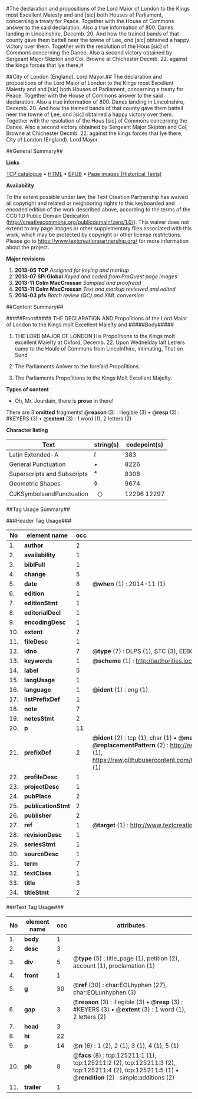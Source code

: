 #The declaration and propositions of the Lord Maior of London to the Kings most Excellent Maiesty and and [sic] both Houses of Parliament, concerning a treaty for Peace. Together with the House of Commons answer to the said declaration. Also a true information of 800. Danes landing in Lincolnshire, Decemb. 20. And how the trained bands of that county gave them battell neer the towne of Lee, ond [sic] obtained a happy victory over them. Together with the resolution of the Hous [sic] of Commons concerning the Danee. Also a second victory obtained by Sergeant Major Skipton and Col, Browne at Chichester Decmb. 22. against the kings forces that lye there,#

##City of London (England). Lord Mayor.##
The declaration and propositions of the Lord Maior of London to the Kings most Excellent Maiesty and and [sic] both Houses of Parliament, concerning a treaty for Peace. Together with the House of Commons answer to the said declaration. Also a true information of 800. Danes landing in Lincolnshire, Decemb. 20. And how the trained bands of that county gave them battell neer the towne of Lee, ond [sic] obtained a happy victory over them. Together with the resolution of the Hous [sic] of Commons concerning the Danee. Also a second victory obtained by Sergeant Major Skipton and Col, Browne at Chichester Decmb. 22. against the kings forces that lye there,
City of London (England). Lord Mayor.

##General Summary##

**Links**

[TCP catalogue](http://www.ota.ox.ac.uk/tcp/)  • 
[HTML](http://tei.it.ox.ac.uk/tcp/Texts-HTML/free/A82/A82046.html)  • 
[EPUB](http://tei.it.ox.ac.uk/tcp/Texts-EPUB/free/A82/A82046.epub) • 
[Page images (Historical Texts)](https://historicaltexts.jisc.ac.uk/eebo-99872765e)

**Availability**

To the extent possible under law, the Text Creation Partnership has waived all copyright and related or neighboring rights to this keyboarded and encoded edition of the work described above, according to the terms of the CC0 1.0 Public Domain Dedication (http://creativecommons.org/publicdomain/zero/1.0/). This waiver does not extend to any page images or other supplementary files associated with this work, which may be protected by copyright or other license restrictions. Please go to https://www.textcreationpartnership.org/ for more information about the project.

**Major revisions**

1. __2013-05__ __TCP__ *Assigned for keying and markup*
1. __2013-07__ __SPi Global__ *Keyed and coded from ProQuest page images*
1. __2013-11__ __Colm MacCrossan__ *Sampled and proofread*
1. __2013-11__ __Colm MacCrossan__ *Text and markup reviewed and edited*
1. __2014-03__ __pfs__ *Batch review (QC) and XML conversion*

##Content Summary##

#####Front#####
THE DECLARATION AND Propoſitions of the Lord Maior of London to the Kings moſt Excellent Maieſty and
#####Body#####

1. THE LORD MAJOR OF LONDON His Propoſitions to the Kings moſt excellent Maieſty at Oxford, Decemb. 22.
Upon Wedneſday laſt Letrers came to the Houſe of Commons from Lincolnſhire, intimating, That on Sund
1. The Parliaments Anſwer to the foreſaid Propoſitions.

1. The Parliaments Propoſitions to the Kings Moſt Excellent Majeſty.

**Types of content**

  * Oh, Mr. Jourdain, there is **prose** in there!

There are 3 **omitted** fragments! 
 @__reason__ (3) : illegible (3)  •  @__resp__ (3) : #KEYERS (3)  •  @__extent__ (3) : 1 word (1), 2 letters (2)

**Character listing**


|Text|string(s)|codepoint(s)|
|---|---|---|
|Latin Extended-A|ſ|383|
|General Punctuation|•|8226|
|Superscripts             and Subscripts|⁴|8308|
|Geometric Shapes|◊|9674|
|CJKSymbolsandPunctuation|〈〉|12296 12297|

##Tag Usage Summary##

###Header Tag Usage###

|No|element name|occ|attributes|
|---|---|---|---|
|1.|__author__|2||
|2.|__availability__|1||
|3.|__biblFull__|1||
|4.|__change__|5||
|5.|__date__|8| @__when__ (1) : 2014-11 (1)|
|6.|__edition__|1||
|7.|__editionStmt__|1||
|8.|__editorialDecl__|1||
|9.|__encodingDesc__|1||
|10.|__extent__|2||
|11.|__fileDesc__|1||
|12.|__idno__|7| @__type__ (7) : DLPS (1), STC (3), EEBO-CITATION (1), PROQUEST (1), VID (1)|
|13.|__keywords__|1| @__scheme__ (1) : http://authorities.loc.gov/ (1)|
|14.|__label__|5||
|15.|__langUsage__|1||
|16.|__language__|1| @__ident__ (1) : eng (1)|
|17.|__listPrefixDef__|1||
|18.|__note__|7||
|19.|__notesStmt__|2||
|20.|__p__|11||
|21.|__prefixDef__|2| @__ident__ (2) : tcp (1), char (1)  •  @__matchPattern__ (2) : ([0-9\-]+):([0-9IVX]+) (1), (.+) (1)  •  @__replacementPattern__ (2) : http://eebo.chadwyck.com/downloadtiff?vid=$1&page=$2 (1), https://raw.githubusercontent.com/textcreationpartnership/Texts/master/tcpchars.xml#$1 (1)|
|22.|__profileDesc__|1||
|23.|__projectDesc__|1||
|24.|__pubPlace__|2||
|25.|__publicationStmt__|2||
|26.|__publisher__|2||
|27.|__ref__|1| @__target__ (1) : http://www.textcreationpartnership.org/docs/. (1)|
|28.|__revisionDesc__|1||
|29.|__seriesStmt__|1||
|30.|__sourceDesc__|1||
|31.|__term__|7||
|32.|__textClass__|1||
|33.|__title__|3||
|34.|__titleStmt__|2||


###Text Tag Usage###

|No|element name|occ|attributes|
|---|---|---|---|
|1.|__body__|1||
|2.|__desc__|3||
|3.|__div__|5| @__type__ (5) : title_page (1), petition (2), account (1), proclamation (1)|
|4.|__front__|1||
|5.|__g__|30| @__ref__ (30) : char:EOLhyphen (27), char:EOLunhyphen (3)|
|6.|__gap__|3| @__reason__ (3) : illegible (3)  •  @__resp__ (3) : #KEYERS (3)  •  @__extent__ (3) : 1 word (1), 2 letters (2)|
|7.|__head__|3||
|8.|__hi__|22||
|9.|__p__|14| @__n__ (6) : 1 (2), 2 (1), 3 (1), 4 (1), 5 (1)|
|10.|__pb__|8| @__facs__ (8) : tcp:125211:1 (1), tcp:125211:2 (2), tcp:125211:3 (2), tcp:125211:4 (2), tcp:125211:5 (1)  •  @__rendition__ (2) : simple:additions (2)|
|11.|__trailer__|1||

